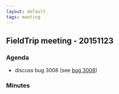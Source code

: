 ```yaml
---
layout: default
tags: meeting
---
```



## FieldTrip meeting - 20151123

### Agenda

*  discuss bug 3008 (see [bug 3008](http://bugzilla.fieldtriptoolbox.org/show_bug.cgi?id=3008))

### Minutes

    
